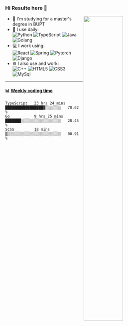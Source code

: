 ### Hi Resulte here 👋

<!-- ![](https://github-readme-stats.vercel.app/api?username=Resulte) -->
[<img align="right" width="50%" src="https://github-readme-stats.vercel.app/api?username=Resulte&show_icons=true">](https://metrics.lecoq.io/Resulte?template=classic)
- 🏢 I'm studying for a master's degree in BUPT
- 🚀 I use daily:   
![Python](https://img.shields.io/badge/-Python-8fcfd1?style=plastic&logo=Python)
![TypeScript](https://img.shields.io/badge/-TypeScript-3f4441?style=plastic&logo=TypeScript)
![Java](https://img.shields.io/badge/-java-3f4441?style=plastic&logo=java)
![Golang](https://img.shields.io/badge/-Golang-3f4441?style=plastic&logo=go)
- 💻 I work using:   
![React](https://img.shields.io/badge/-React-3b2e5a?style=plastic&logo=react)
![Spring](https://img.shields.io/badge/-Spring-3f4441?style=plastic&logo=Spring)
![Pytorch](https://img.shields.io/badge/-Pytorch-3f4441?style=plastic&logo=Pytorch)
![Django](https://img.shields.io/badge/-Django-092E20?style=plastic&logo=Django)
- ⚙️ I also use and work:   
![C++](https://img.shields.io/badge/-C++-00599C?style=plastic&logo=c)
![HTML5](https://img.shields.io/badge/-HTML5-E34F26?style=plastic&logo=html5&logoColor=white)
![CSS3](https://img.shields.io/badge/-CSS3-1572B6?style=plastic&logo=css3)
![MySql](https://img.shields.io/badge/-MySql-3f4441?style=plastic&logo=mysql)
<!-- - 🌱 Learning all about: Node.JS Express.JS Graphql MongoDB
- ⚡️ Fun fact: I'm a huge fan of Iron Man, I love to eat and travel -->
---
<!-- <br/> -->


#### :bar_chart: [Weekly coding time](https://github.com/muety/wakapi)

<!--START_SECTION:waka-->
```text
TypeScript   23 hrs 24 mins  █████████████████▓░░░░░░░   70.62 % 
Go           9 hrs 25 mins   ███████░░░░░░░░░░░░░░░░░░   28.45 % 
SCSS         18 mins         ▒░░░░░░░░░░░░░░░░░░░░░░░░   00.91 % 
```
<!--END_SECTION:waka-->

<!--
**Resulte/Resulte** is a ✨ _special_ ✨ repository because its `README.md` (this file) appears on your GitHub profile.

Here are some ideas to get you started:

- 🔭 I’m currently working on ...
- 🌱 I’m currently learning ...
- 👯 I’m looking to collaborate on ...
- 🤔 I’m looking for help with ...
- 💬 Ask me about ...
- 📫 How to reach me: ...
- 😄 Pronouns: ...
- ⚡ Fun fact: ...
-->

